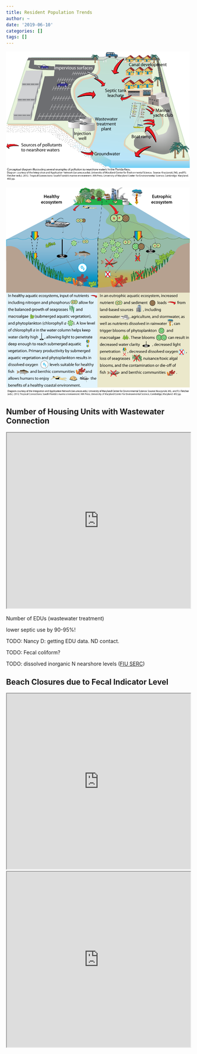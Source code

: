 ```yaml
---
title: Resident Population Trends
author: ~
date: '2019-06-10'
categories: []
tags: []
---
```


![pollution diagram](iil_diagram_pollution_FloridaKeys.png)

![eutrophic diagram](iil_diagram_healthy_vs_eutrophic_ecosystem_tropical_connections.png)

## Number of Housing Units with Wastewater Connection
<iframe
    src="https://drive.google.com/file/d/1xrGz0LS0LydjnynlOJdp-65pfaH2bXcC/preview"
    width="100%" height="480">
</iframe>



Number of EDUs (wastewater treatment)

lower septic use by  90-95%!

TODO: Nancy D: getting EDU data. ND contact.

TODO: Fecal coliform?

TODO: dissolved inorganic N nearshore levels ([FIU SERC](https://sercweb.fiu.edu/))


## Beach Closures due to Fecal Indicator Level
<iframe
    src="https://drive.google.com/file/d/1lk_RXsGzg0z0lyeoIA5YRDTn_KwX8pJM/preview"
    width="100%" height="480">
</iframe>



<iframe
    src="https://drive.google.com/file/d/1dD0yiSW9ApvaqwEbwr00ovbCCfC2_P-H/preview"
    width="100%" height="480">
</iframe>
